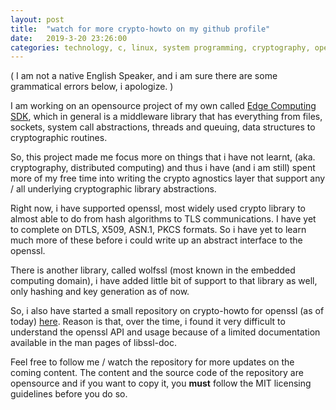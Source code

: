 ```yaml
---
layout: post
title:  "watch for more crypto-howto on my github profile"
date:   2019-3-20 23:26:00
categories: technology, c, linux, system programming, cryptography, openssl
---
```


 ( I am not a native English Speaker, and i am sure there are some grammatical errors below, i apologize. )

I am working on an opensource project of my own called [Edge Computing SDK](https://github.com/devoslab/edge_sdk), which in general is a middleware library that has everything from files, sockets, system call abstractions, threads and queuing, data structures to cryptographic routines.

So, this project made me focus more on things that i have not learnt, (aka. cryptography, distributed computing) and thus i have (and i am still) spent more of my free time into writing the crypto agnostics layer that support any / all underlying cryptographic library abstractions.

Right now, i have supported openssl, most widely used crypto library to almost able to do from hash algorithms to TLS communications. I have yet to complete on DTLS, X509, ASN.1, PKCS formats. So i have yet to learn much more of these before i could write up an abstract interface to the openssl.

There is another library, called wolfssl (most known in the embedded computing domain), i have added little bit of support to that library as well, only hashing and key generation as of now.

So, i also have started a small repository on crypto-howto for openssl (as of today) [here](https://github.com/DevNaga/openssl_manual). Reason is that, over the time, i found it very difficult to understand the openssl API and usage because of a limited documentation available in the man pages of libssl-doc.

Feel free to follow me / watch the repository for more updates on the coming content. The content and the source code of the repository are opensource and if you want to copy it, you **must** follow the MIT licensing guidelines before you do so.


